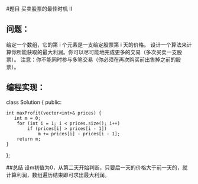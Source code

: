 #题目
买卖股票的最佳时机 II
## 问题：
给定一个数组，它的第 i 个元素是一支给定股票第 i 天的价格。
设计一个算法来计算你所能获取的最大利润。你可以尽可能地完成更多的交易（多次买卖一支股票）。
注意：你不能同时参与多笔交易（你必须在再次购买前出售掉之前的股票）。
## 编程实现：
class Solution {
public:

    int maxProfit(vector<int>& prices) {
       int m = 0;
        for (int i = 1; i < prices.size(); i++) 
            if (prices[i] > prices[i - 1]) 
                m += prices[i] - prices[i - 1];
        return m; 
    }
};

##总结
设m初值为0，从第二天开始判断，只要后一天的价格大于前一天的，就计算利润，数组遍历结束即可求出最大利润。